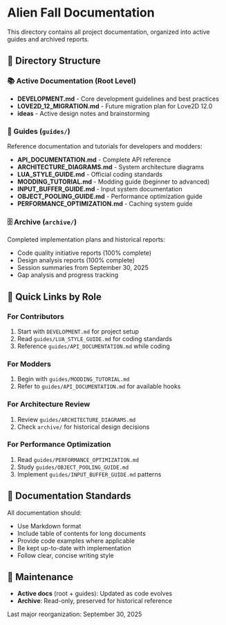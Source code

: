 # Alien Fall Documentation

This directory contains all project documentation, organized into active guides and archived reports.

## 📁 Directory Structure

### 📚 Active Documentation (Root Level)

- **DEVELOPMENT.md** - Core development guidelines and best practices
- **LOVE2D_12_MIGRATION.md** - Future migration plan for Love2D 12.0
- **ideas** - Active design notes and brainstorming

### 📖 Guides (`guides/`)

Reference documentation and tutorials for developers and modders:

- **API_DOCUMENTATION.md** - Complete API reference
- **ARCHITECTURE_DIAGRAMS.md** - System architecture diagrams
- **LUA_STYLE_GUIDE.md** - Official coding standards
- **MODDING_TUTORIAL.md** - Modding guide (beginner to advanced)
- **INPUT_BUFFER_GUIDE.md** - Input system documentation
- **OBJECT_POOLING_GUIDE.md** - Performance optimization guide
- **PERFORMANCE_OPTIMIZATION.md** - Caching system guide

### 🗄️ Archive (`archive/`)

Completed implementation plans and historical reports:

- Code quality initiative reports (100% complete)
- Design analysis reports (100% complete)
- Session summaries from September 30, 2025
- Gap analysis and progress tracking

## 🎯 Quick Links by Role

### For Contributors
1. Start with `DEVELOPMENT.md` for project setup
2. Read `guides/LUA_STYLE_GUIDE.md` for coding standards
3. Reference `guides/API_DOCUMENTATION.md` while coding

### For Modders
1. Begin with `guides/MODDING_TUTORIAL.md`
2. Refer to `guides/API_DOCUMENTATION.md` for available hooks

### For Architecture Review
1. Review `guides/ARCHITECTURE_DIAGRAMS.md`
2. Check `archive/` for historical design decisions

### For Performance Optimization
1. Read `guides/PERFORMANCE_OPTIMIZATION.md`
2. Study `guides/OBJECT_POOLING_GUIDE.md`
3. Implement `guides/INPUT_BUFFER_GUIDE.md` patterns

## 📝 Documentation Standards

All documentation should:
- Use Markdown format
- Include table of contents for long documents
- Provide code examples where applicable
- Be kept up-to-date with implementation
- Follow clear, concise writing style

## 🔄 Maintenance

- **Active docs** (root + guides): Updated as code evolves
- **Archive**: Read-only, preserved for historical reference

Last major reorganization: September 30, 2025
